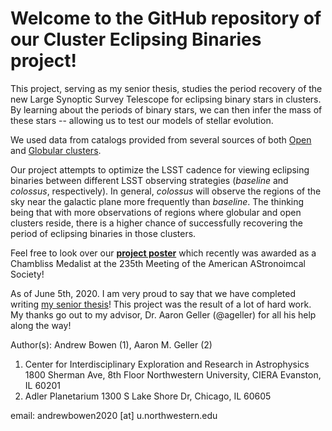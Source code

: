# Welcome to the GitHub repository of our Cluster Eclipsing Binaries project!

This project, serving as my senior thesis, studies the period recovery of the new Large Synoptic Survey Telescope
for eclipsing binary stars in clusters. By learning about the periods of binary stars, we can then infer the mass of these stars -- allowing us to test our models of stellar evolution.

We used data from catalogs provided from several sources of both [Open](https://www.google.com/search?client=safari&rls=en&q=webda+catalog&ie=UTF-8&oe=UTF-8) and [Globular clusters](http://physwww.mcmaster.ca/~harris/mwgc.dat). 

Our project attempts to optimize the LSST cadence for viewing eclipsing binaries between different LSST observing strategies (*baseline* and *colossus*, respectively). In general, *colossus* will observe the regions of the sky near the galactic plane more frequently than *baseline*. The thinking being that with more observations of regions where globular and open clusters reside, there is a higher chance of successfully recovering the period of eclipsing binaries in those clusters.

Feel free to look over our [**project poster**](https://northwestern.box.com/s/hxuq4fsl76aaxg3m4ctazmjnv6ru56jh) which recently was awarded as a Chambliss Medalist at the 235th Meeting of the American AStronoimcal Society!

As of June 5th, 2020. I am very proud to say that we have completed writing [my senior thesis](https://northwestern.box.com/s/grc92s1vm7qd80jffmnl5guppltlyemt)! This project was the result of a lot of hard work. My thanks go out to my advisor, Dr. Aaron Geller (@ageller) for all his help along the way!

Author(s): Andrew Bowen (1), Aaron M. Geller (2)
1. Center for Interdisciplinary Exploration and Research in Astrophysics
1800 Sherman Ave, 8th Floor 
Northwestern University, CIERA Evanston, IL 60201
2. Adler Planetarium
1300 S Lake Shore Dr, Chicago, IL 60605

email: andrewbowen2020 [at] u.northwestern.edu

